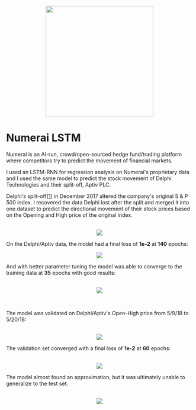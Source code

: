 <p align="center">
  <img width="290" height="300" src="https://user-images.githubusercontent.com/29679899/61179022-ffc9c900-a5c7-11e9-9be0-8b376a9b195b.png">
</p>


# Numerai LSTM

Numerai is an AI-run, crowd/open-sourced hedge fund/trading platform where competitors try to 
predict the movement of financial markets. 

I used an LSTM-RNN for regression analysis on Numerai's proprietary data and I used the same model to predict
the stock movement of Delphi Technologies and their split-off, Aptiv PLC. 

Delphi's split-off[<a href="https://www.investopedia.com/terms/s/split-off.asp" title="investopedia.com" rel="nofollow">1</a></li>] in December 2017 altered the company's original S & P 500 index. 
I recovered the data Delphi lost after the split and merged it into one dataset to predict the directional movement of their stock prices based on the Opening and High price of the original index.

<p align="center">
  <br>
  <img src="https://user-images.githubusercontent.com/29679899/61179349-91d4d000-a5ce-11e9-9c13-7175909e69e3.png">
</p>

On the Delphi/Aptiv data, the model had a final loss of <b>1e-2</b> at <b>140</b> epochs:
<p align="center">
  <img src="https://media.giphy.com/media/ZBVQCX7KA2qSOwMLEf/giphy.gif">
</p>

And with better parameter tuning the model was able to converge to the training data at <b>35</b> epochs with good results:

<p align="center">
  <br>
  <img src="https://media.giphy.com/media/dvlIA3HfG0abC3dtwN/giphy.gif">
</p></br>


The model was validated on Delphi/Aptiv's Open-High price from 5/9/18 to 5/20/18: 

<p align="center">
  <br>
  <img src="https://user-images.githubusercontent.com/29679899/61582707-3f2e7300-aafc-11e9-9f88-8eac855fde62.png">
</p>

The validation set converged with a final loss of <b>1e-2</b> at <b>60</b> epochs:

<p align="center">
  <br>
  <img src="https://media.giphy.com/media/UsNOWnGkGcaVkgCT3t/giphy.gif">
</p>

The model almost found an approximation, but it was ultimately unable to generalize to the test set.

<p align="center">
  <br>
  <img src="https://media.giphy.com/media/QWuqW0UTxY4mprif4t/giphy.gif">
</p>
